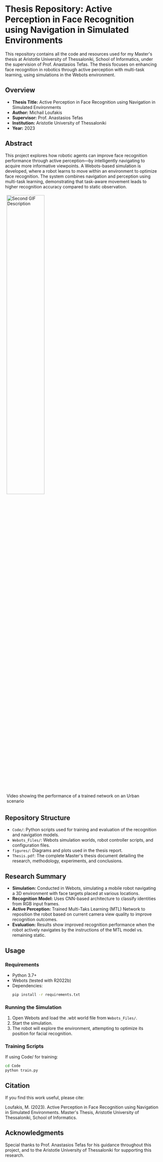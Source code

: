 # Thesis Repository: Active Perception in Face Recognition using Navigation in Simulated Environments

This repository contains all the code and resources used for my Master's thesis at Aristotle University of Thessaloniki, School of Informatics, under the supervision of Prof. Anastasios Tefas. The thesis focuses on enhancing face recognition in robotics through active perception with multi-task learning, using simulations in the Webots environment.

## Overview

- **Thesis Title:** Active Perception in Face Recognition using Navigation in Simulated Environments
- **Author:** Michail Loufakis
- **Supervisor:** Prof. Anastasios Tefas
- **Institution:** Aristotle University of Thessaloniki
- **Year:** 2023

## Abstract
This project explores how robotic agents can improve face recognition performance through active perception—by intelligently navigating to acquire more informative viewpoints. A Webots-based simulation is developed, where a robot learns to move within an environment to optimize face recognition. The system combines navigation and perception using multi-task learning, demonstrating that task-aware movement leads to higher recognition accuracy compared to static observation.

<div style="flex: 1; padding: 5px;">
    <img src="figures/Urban_evaluation.gif" alt="Second GIF Description" style="width:50%">
    <figcaption>Video showing the performance of a trained network on an Urban scenario</figcaption>
</div>

## Repository Structure
- `Code/`: Python scripts used for training and evaluation of the recognition and navigation models.
- `Webots_Files/`: Webots simulation worlds, robot controller scripts, and configuration files.
- `figures/`: Diagrams and plots used in the thesis report.
- `Thesis.pdf`: The complete Master's thesis document detailing the research, methodology, experiments, and conclusions.


## Research Summary
- **Simulation:** Conducted in Webots, simulating a mobile robot navigating a 3D environment with face targets placed at various locations.
- **Recognition Model:** Uses CNN-based architecture to classify identities from RGB input frames.
- **Active Perception:** Trained Multi-Taks Learning (MTL) Network to reposition the robot based on current camera view quality to improve recognition outcomes.
- **Evaluation:** Results show improved recognition performance when the robot actively navigates by the instructions of the MTL model vs. remaining static.


## Usage
### Requirements

- Python 3.7+
- Webots (tested with R2022b)
- Dependencies:
  ```bash
  pip install -r requirements.txt
  ```

###  Running the Simulation
1. Open Webots and load the .wbt world file from `Webots_Files/`.
2. Start the simulation.
3. The robot will explore the environment, attempting to optimize its position for facial recognition.

### Training Scripts
If using Code/ for training:
```bash
cd Code
python train.py
```

## Citation

If you find this work useful, please cite:

Loufakis, M. (2023). Active Perception in Face Recognition using Navigation in Simulated Environments. Master's Thesis, Aristotle University of Thessaloniki, School of Informatics.

## Acknowledgments
Special thanks to Prof. Anastasios Tefas for his guidance throughout this project, and to the Aristotle University of Thessaloniki for supporting this research.




